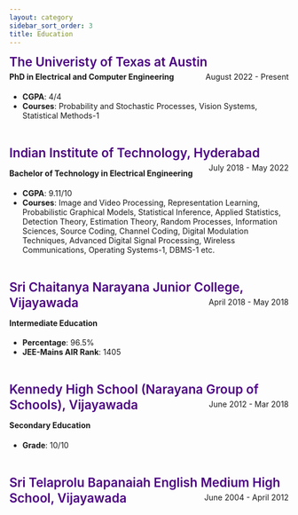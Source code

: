 ```yaml
---
layout: category
sidebar_sort_order: 3
title: Education
---
```


<!-- Content of Work-Experience Page -->
<div markdown=1>
<p></p>
<span style="font-size: 1.40rem; font-weight: 600; color:Indigo; line-height: 1.25; margin-top: 1rem; margin-bottom: 0.5rem;"> The Univeristy of Texas at Austin </span><span style="float: right; line-height: 1.25; margin-top: 0.25rem; margin-bottom: 0.5rem;">August 2022 - Present</span>
<h4 style="margin-top:0.25rem">PhD in Electrical and Computer Engineering</h4>
<ul>
<li><strong>CGPA</strong>: 4/4</li>
<li><strong>Courses</strong>: Probability and Stochastic Processes, Vision Systems, Statistical Methods-1</li>
</ul>
<br>

<span style="font-size: 1.40rem; font-weight: 600; color:Indigo; line-height: 1.25; margin-top: 1rem; margin-bottom: 0.5rem;"> Indian Institute of Technology, Hyderabad </span><span style="float: right; line-height: 1.25; margin-top: 0.25rem; margin-bottom: 0.5rem;">July 2018 - May 2022</span>
<h4 style="margin-top:0.25rem">Bachelor of Technology in Electrical Engineering</h4>
<ul>
<li><strong>CGPA</strong>: 9.11/10</li>
<li><strong>Courses</strong>: Image and Video Processing, Representation Learning, Probabilistic Graphical Models, Statistical Inference, Applied Statistics, Detection Theory, Estimation Theory, Random Processes, Information Sciences, Source Coding, Channel Coding, Digital Modulation Techniques, Advanced Digital Signal Processing, Wireless Communications, Operating Systems-1, DBMS-1 etc.</li>
</ul>
<br>

<span style="font-size: 1.40rem; font-weight: 600; color:Indigo; line-height: 1.25; margin-top: 1rem; margin-bottom: 0.5rem;"> Sri Chaitanya Narayana Junior College, Vijayawada </span><span style="float: right; line-height: 1.25; margin-top: 0.25rem; margin-bottom: 0.5rem;">April 2018 - May 2018</span>
<h4 style="margin-top:0.25rem">Intermediate Education</h4>
<ul>
<li><strong>Percentage</strong>: 96.5%</li>
<li><strong>JEE-Mains AIR Rank</strong>: 1405</li>
</ul>
<br>

<span style="font-size: 1.40rem; font-weight: 600; color:Indigo; line-height: 1.25; margin-top: 1rem; margin-bottom: 0.5rem;"> Kennedy High School (Narayana Group of Schools), Vijayawada </span><span style="float: right; line-height: 1.25; margin-top: 0.25rem; margin-bottom: 0.5rem;">June 2012 - Mar 2018</span>
<h4 style="margin-top:0.25rem">Secondary Education</h4>
<ul>
<li><strong>Grade</strong>: 10/10</li>
</ul>
<br>

<span style="font-size: 1.40rem; font-weight: 600; color:Indigo; line-height: 1.25; margin-top: 1rem; margin-bottom: 0.5rem;">Sri Telaprolu Bapanaiah English Medium High School, Vijayawada </span><span style="float: right; line-height: 1.25; margin-top: 0.25rem; margin-bottom: 0.5rem;">June 2004 - April 2012</span>
<br>